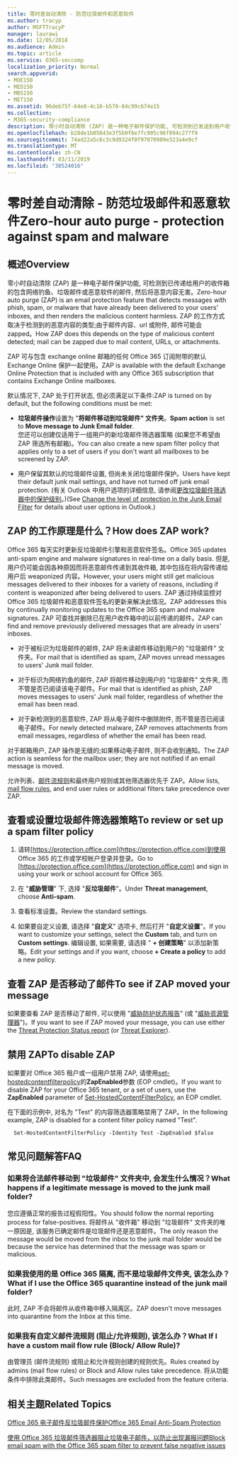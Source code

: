 ```yaml
---
title: 零时差自动清除 - 防范垃圾邮件和恶意软件
ms.author: tracyp
author: MSFTTracyP
manager: laurawi
ms.date: 12/05/2018
ms.audience: Admin
ms.topic: article
ms.service: O365-seccomp
localization_priority: Normal
search.appverid:
- MOE150
- MED150
- MBS150
- MET150
ms.assetid: 96deb75f-64e8-4c10-b570-84c99c674e15
ms.collection:
- M365-security-compliance
description: 零小时自动清除 (ZAP) 是一种电子邮件保护功能, 可检测到已发送到用户收件箱的垃圾邮件或恶意软件的邮件, 然后将恶意内容无害。 ZAP 的工作方式取决于检测到的恶意内容的类型。
ms.openlocfilehash: b28de1b05843e3f5b0f6e7fc905c96f094c277f9
ms.sourcegitcommit: 74ad22a5c6c3c9d9324f0f97070909e323a4e9cf
ms.translationtype: MT
ms.contentlocale: zh-CN
ms.lasthandoff: 03/11/2019
ms.locfileid: "30524016"
---
```

# <a name="zero-hour-auto-purge---protection-against-spam-and-malware"></a><span data-ttu-id="08793-104">零时差自动清除 - 防范垃圾邮件和恶意软件</span><span class="sxs-lookup"><span data-stu-id="08793-104">Zero-hour auto purge - protection against spam and malware</span></span>

## <a name="overview"></a><span data-ttu-id="08793-105">概述</span><span class="sxs-lookup"><span data-stu-id="08793-105">Overview</span></span>

<span data-ttu-id="08793-106">零小时自动清除 (ZAP) 是一种电子邮件保护功能, 可检测到已传递给用户的收件箱的包含网络钓鱼、垃圾邮件或恶意软件的邮件, 然后将恶意内容无害。</span><span class="sxs-lookup"><span data-stu-id="08793-106">Zero-hour auto purge (ZAP) is an email protection feature that detects messages with phish, spam, or malware that have already been delivered to your users' inboxes, and then renders the malicious content harmless.</span></span> <span data-ttu-id="08793-107">ZAP 的工作方式取决于检测到的恶意内容的类型;由于邮件内容、url 或附件, 邮件可能会 zapped。</span><span class="sxs-lookup"><span data-stu-id="08793-107">How ZAP does this depends on the type of malicious content detected; mail can be zapped due to mail content, URLs, or attachments.</span></span>
  
<span data-ttu-id="08793-108">ZAP 可与包含 exchange online 邮箱的任何 Office 365 订阅附带的默认 Exchange Online 保护一起使用。</span><span class="sxs-lookup"><span data-stu-id="08793-108">ZAP is available with the default Exchange Online Protection that is included with any Office 365 subscription that contains Exchange Online mailboxes.</span></span>

<span data-ttu-id="08793-109">默认情况下, ZAP 处于打开状态, 但必须满足以下条件:</span><span class="sxs-lookup"><span data-stu-id="08793-109">ZAP is turned on by default, but the following conditions must be met:</span></span>
  
- <span data-ttu-id="08793-110">**垃圾邮件操作**设置为 "**将邮件移动到垃圾邮件" 文件夹**。</span><span class="sxs-lookup"><span data-stu-id="08793-110">**Spam action** is set to **Move message to Junk Email folder**.</span></span> <br/><span data-ttu-id="08793-111">您还可以创建仅适用于一组用户的新垃圾邮件筛选器策略 (如果您不希望由 ZAP 筛选所有邮箱)。</span><span class="sxs-lookup"><span data-stu-id="08793-111">You can also create a new spam filter policy that applies only to a set of users if you don't want all mailboxes to be screened by ZAP.</span></span>

- <span data-ttu-id="08793-112">用户保留其默认的垃圾邮件设置, 但尚未关闭垃圾邮件保护。</span><span class="sxs-lookup"><span data-stu-id="08793-112">Users have kept their default junk mail settings, and have not turned off junk email protection.</span></span> <span data-ttu-id="08793-113">(有关 Outlook 中用户选项的详细信息, 请参阅[更改垃圾邮件筛选器中的保护级别](https://support.office.com/article/change-the-level-of-protection-in-the-junk-email-filter-e89c12d8-9d61-4320-8c57-d982c8d52f6b)。)</span><span class="sxs-lookup"><span data-stu-id="08793-113">(See [Change the level of protection in the Junk Email Filter](https://support.office.com/article/change-the-level-of-protection-in-the-junk-email-filter-e89c12d8-9d61-4320-8c57-d982c8d52f6b) for details about user options in Outlook.)</span></span> 
  
## <a name="how-does-zap-work"></a><span data-ttu-id="08793-114">ZAP 的工作原理是什么？</span><span class="sxs-lookup"><span data-stu-id="08793-114">How does ZAP work?</span></span>

<span data-ttu-id="08793-115">Office 365 每天实时更新反垃圾邮件引擎和恶意软件签名。</span><span class="sxs-lookup"><span data-stu-id="08793-115">Office 365 updates anti-spam engine and malware signatures in real-time on a daily basis.</span></span> <span data-ttu-id="08793-116">但是, 用户仍可能会因各种原因而将恶意邮件传递到其收件箱, 其中包括在将内容传递给用户后 weaponized 内容。</span><span class="sxs-lookup"><span data-stu-id="08793-116">However, your users might still get malicious messages delivered to their inboxes for a variety of reasons, including if content is weaponized after being delivered to users.</span></span> <span data-ttu-id="08793-117">ZAP 通过持续监控对 Office 365 垃圾邮件和恶意软件签名的更新来解决此情况。</span><span class="sxs-lookup"><span data-stu-id="08793-117">ZAP addresses this by continually monitoring updates to the Office 365 spam and malware signatures.</span></span> <span data-ttu-id="08793-118">ZAP 可查找并删除已在用户收件箱中的以前传递的邮件。</span><span class="sxs-lookup"><span data-stu-id="08793-118">ZAP can find and remove previously delivered messages that are already in users' inboxes.</span></span> 

- <span data-ttu-id="08793-119">对于被标识为垃圾邮件的邮件, ZAP 将未读邮件移动到用户的 "垃圾邮件" 文件夹。</span><span class="sxs-lookup"><span data-stu-id="08793-119">For mail that is identified as spam, ZAP moves unread messages to users' Junk mail folder.</span></span> 

- <span data-ttu-id="08793-120">对于标识为网络钓鱼的邮件, ZAP 将邮件移动到用户的 "垃圾邮件" 文件夹, 而不管是否已阅读该电子邮件。</span><span class="sxs-lookup"><span data-stu-id="08793-120">For mail that is identified as phish, ZAP moves messages to users' Junk mail folder, regardless of whether the email has been read.</span></span>

- <span data-ttu-id="08793-121">对于新检测到的恶意软件, ZAP 将从电子邮件中删除附件, 而不管是否已阅读电子邮件。</span><span class="sxs-lookup"><span data-stu-id="08793-121">For newly detected malware, ZAP removes attachments from email messages, regardless of whether the email has been read.</span></span> 
  
<span data-ttu-id="08793-122">对于邮箱用户, ZAP 操作是无缝的;如果移动电子邮件, 则不会收到通知。</span><span class="sxs-lookup"><span data-stu-id="08793-122">The ZAP action is seamless for the mailbox user; they are not notified if an email message is moved.</span></span>
  
<span data-ttu-id="08793-123">允许列表、[邮件流规则](https://go.microsoft.com/fwlink/p/?LinkId=722755)和最终用户规则或其他筛选器优先于 ZAP。</span><span class="sxs-lookup"><span data-stu-id="08793-123">Allow lists, [mail flow rules](https://go.microsoft.com/fwlink/p/?LinkId=722755), and end user rules or additional filters take precedence over ZAP.</span></span>
  
## <a name="to-review-or-set-up-a-spam-filter-policy"></a><span data-ttu-id="08793-124">查看或设置垃圾邮件筛选器策略</span><span class="sxs-lookup"><span data-stu-id="08793-124">To review or set up a spam filter policy</span></span>
  
1. <span data-ttu-id="08793-125">请转[https://protection.office.com](https://protection.office.com)到使用 Office 365 的工作或学校帐户登录并登录。</span><span class="sxs-lookup"><span data-stu-id="08793-125">Go to [https://protection.office.com](https://protection.office.com) and sign in using your work or school account for Office 365.</span></span>

2. <span data-ttu-id="08793-126">在 "**威胁管理**" 下, 选择 "**反垃圾邮件**"。</span><span class="sxs-lookup"><span data-stu-id="08793-126">Under **Threat management**, choose **Anti-spam**.</span></span>

3. <span data-ttu-id="08793-127">查看标准设置。</span><span class="sxs-lookup"><span data-stu-id="08793-127">Review the standard settings.</span></span> 

4. <span data-ttu-id="08793-128">如果要自定义设置, 请选择 "**自定义**" 选项卡, 然后打开 "**自定义设置**"。</span><span class="sxs-lookup"><span data-stu-id="08793-128">If you want to customize your settings, select the **Custom** tab, and turn on **Custom settings**.</span></span> <span data-ttu-id="08793-129">编辑设置, 如果需要, 请选择 " **+ 创建策略**" 以添加新策略。</span><span class="sxs-lookup"><span data-stu-id="08793-129">Edit your settings and if you want, choose **+ Create a policy** to add a new policy.</span></span> 
    
## <a name="to-see-if-zap-moved-your-message"></a><span data-ttu-id="08793-130">查看 ZAP 是否移动了邮件</span><span class="sxs-lookup"><span data-stu-id="08793-130">To see if ZAP moved your message</span></span>

<span data-ttu-id="08793-131">如果要查看 ZAP 是否移动了邮件, 可以使用 "[威胁防护状态报告](view-email-security-reports.md#threat-protection-status-report)" (或 "[威胁资源管理器](use-explorer-in-security-and-compliance.md)")。</span><span class="sxs-lookup"><span data-stu-id="08793-131">If you want to see if ZAP moved your message, you can use either the [Threat Protection Status report](view-email-security-reports.md#threat-protection-status-report) (or [Threat Explorer](use-explorer-in-security-and-compliance.md)).</span></span>
    
## <a name="to-disable-zap"></a><span data-ttu-id="08793-132">禁用 ZAP</span><span class="sxs-lookup"><span data-stu-id="08793-132">To disable ZAP</span></span>
  
<span data-ttu-id="08793-133">如果要对 Office 365 租户或一组用户禁用 ZAP, 请使用[set-hostedcontentfilterpolicy](https://go.microsoft.com/fwlink/p/?LinkId=722758)的**ZapEnabled**参数 (EOP cmdlet)。</span><span class="sxs-lookup"><span data-stu-id="08793-133">If you want to disable ZAP for your Office 365 tenant, or a set of users, use the **ZapEnabled** parameter of [Set-HostedContentFilterPolicy](https://go.microsoft.com/fwlink/p/?LinkId=722758), an EOP cmdlet.</span></span>
    
<span data-ttu-id="08793-134">在下面的示例中, 对名为 "Test" 的内容筛选器策略禁用了 ZAP。</span><span class="sxs-lookup"><span data-stu-id="08793-134">In the following example, ZAP is disabled for a content filter policy named "Test".</span></span>
    
```
  Set-HostedContentFilterPolicy -Identity Test -ZapEnabled $false
```

## <a name="faq"></a><span data-ttu-id="08793-135">常见问题解答</span><span class="sxs-lookup"><span data-stu-id="08793-135">FAQ</span></span>

### <a name="what-happens-if-a-legitimate-message-is-moved-to-the-junk-mail-folder"></a><span data-ttu-id="08793-136">如果将合法邮件移动到 "垃圾邮件" 文件夹中, 会发生什么情况？</span><span class="sxs-lookup"><span data-stu-id="08793-136">What happens if a legitimate message is moved to the junk mail folder?</span></span>
  
<span data-ttu-id="08793-137">您应遵循正常的报告过程假阳性。</span><span class="sxs-lookup"><span data-stu-id="08793-137">You should follow the normal reporting process for false-positives.</span></span> <span data-ttu-id="08793-138">将邮件从 "收件箱" 移动到 "垃圾邮件" 文件夹的唯一原因是, 该服务已确定邮件是垃圾邮件还是恶意邮件。</span><span class="sxs-lookup"><span data-stu-id="08793-138">The only reason the message would be moved from the inbox to the junk mail folder would be because the service has determined that the message was spam or malicious.</span></span>
  
### <a name="what-if-i-use-the-office-365-quarantine-instead-of-the-junk-mail-folder"></a><span data-ttu-id="08793-139">如果我使用的是 Office 365 隔离, 而不是垃圾邮件文件夹, 该怎么办？</span><span class="sxs-lookup"><span data-stu-id="08793-139">What if I use the Office 365 quarantine instead of the junk mail folder?</span></span>
  
<span data-ttu-id="08793-140">此时, ZAP 不会将邮件从收件箱中移入隔离区。</span><span class="sxs-lookup"><span data-stu-id="08793-140">ZAP doesn't move messages into quarantine from the Inbox at this time.</span></span>
  
### <a name="what-if-i-have-a-custom-mail-flow-rule-block-allow-rule"></a><span data-ttu-id="08793-141">如果我有自定义邮件流规则 (阻止/允许规则), 该怎么办？</span><span class="sxs-lookup"><span data-stu-id="08793-141">What If I have a custom mail flow rule (Block/ Allow Rule)?</span></span>
  
<span data-ttu-id="08793-142">由管理员 (邮件流规则) 或阻止和允许规则创建的规则优先。</span><span class="sxs-lookup"><span data-stu-id="08793-142">Rules created by admins (mail flow rules) or Block and Allow rules take precedence.</span></span> <span data-ttu-id="08793-143">将从功能条件中排除此类邮件。</span><span class="sxs-lookup"><span data-stu-id="08793-143">Such messages are excluded from the feature criteria.</span></span>
  
## <a name="related-topics"></a><span data-ttu-id="08793-144">相关主题</span><span class="sxs-lookup"><span data-stu-id="08793-144">Related Topics</span></span>

[<span data-ttu-id="08793-145">Office 365 电子邮件反垃圾邮件保护</span><span class="sxs-lookup"><span data-stu-id="08793-145">Office 365 Email Anti-Spam Protection</span></span>](anti-spam-protection.md)
  
[<span data-ttu-id="08793-146">使用 Office 365 垃圾邮件筛选器阻止垃圾电子邮件，以防止出现漏报问题</span><span class="sxs-lookup"><span data-stu-id="08793-146">Block email spam with the Office 365 spam filter to prevent false negative issues</span></span>](reduce-spam-email.md)
  

